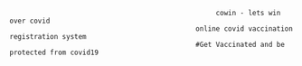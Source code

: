                                                        cowin - lets win over covid
                                                  online covid vaccination registration system
                                                  #Get Vaccinated and be protected from covid19
                                                  
                                                  
                                                  
                                                
